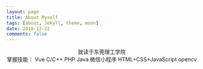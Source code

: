 ```yaml
---
layout: page
title: About Myself
tags: [about, Jekyll, theme, moon]
date: 2018-12-22
comments: false
---
```


<center>
    <label>就读于东莞理工学院</label><br/>
    <label>掌握技能：</label>
    <label>Vue</label>
    <label>C/C++</label>
    <label>PHP</label>
    <label>Java</label>
    <label>微信小程序</label>
    <label>HTML+CSS+JavaScript</label>
    <label>opencv</label>
</center>
